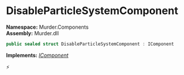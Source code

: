 # DisableParticleSystemComponent

**Namespace:** Murder.Components \
**Assembly:** Murder.dll

```csharp
public sealed struct DisableParticleSystemComponent : IComponent
```

**Implements:** _[IComponent](/Bang/Components/IComponent.html)_



⚡